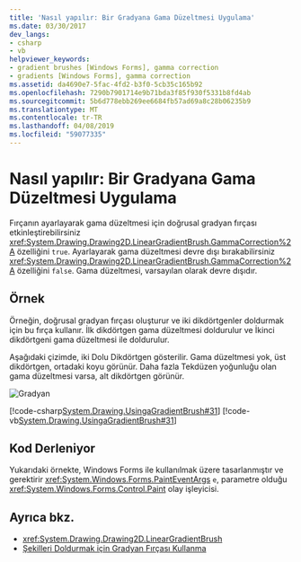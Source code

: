 ```yaml
---
title: 'Nasıl yapılır: Bir Gradyana Gama Düzeltmesi Uygulama'
ms.date: 03/30/2017
dev_langs:
- csharp
- vb
helpviewer_keywords:
- gradient brushes [Windows Forms], gamma correction
- gradients [Windows Forms], gamma correction
ms.assetid: da4690e7-5fac-4fd2-b3f0-5cb35c165b92
ms.openlocfilehash: 7290b7901714e9b71bda3f85f930f5331b8fd4ab
ms.sourcegitcommit: 5b6d778ebb269ee6684fb57ad69a8c28b06235b9
ms.translationtype: MT
ms.contentlocale: tr-TR
ms.lasthandoff: 04/08/2019
ms.locfileid: "59077335"
---
```

# <a name="how-to-apply-gamma-correction-to-a-gradient"></a>Nasıl yapılır: Bir Gradyana Gama Düzeltmesi Uygulama
Fırçanın ayarlayarak gama düzeltmesi için doğrusal gradyan fırçası etkinleştirebilirsiniz <xref:System.Drawing.Drawing2D.LinearGradientBrush.GammaCorrection%2A> özelliğini `true`. Ayarlayarak gama düzeltmesi devre dışı bırakabilirsiniz <xref:System.Drawing.Drawing2D.LinearGradientBrush.GammaCorrection%2A> özelliğini `false`. Gama düzeltmesi, varsayılan olarak devre dışıdır.  
  
## <a name="example"></a>Örnek  
 Örneğin, doğrusal gradyan fırçası oluşturur ve iki dikdörtgenler doldurmak için bu fırça kullanır. İlk dikdörtgen gama düzeltmesi doldurulur ve İkinci dikdörtgeni gama düzeltmesi ile doldurulur.  
  
 Aşağıdaki çizimde, iki Dolu Dikdörtgen gösterilir. Gama düzeltmesi yok, üst dikdörtgen, ortadaki koyu görünür. Daha fazla Tekdüzen yoğunluğu olan gama düzeltmesi varsa, alt dikdörtgen görünür.  
  
 ![Gradyan](./media/gammagradient1.png "gammagradient1")  
  
 [!code-csharp[System.Drawing.UsingaGradientBrush#31](~/samples/snippets/csharp/VS_Snippets_Winforms/System.Drawing.UsingaGradientBrush/CS/Class1.cs#31)]
 [!code-vb[System.Drawing.UsingaGradientBrush#31](~/samples/snippets/visualbasic/VS_Snippets_Winforms/System.Drawing.UsingaGradientBrush/VB/Class1.vb#31)]  
  
## <a name="compiling-the-code"></a>Kod Derleniyor  
 Yukarıdaki örnekte, Windows Forms ile kullanılmak üzere tasarlanmıştır ve gerektirir <xref:System.Windows.Forms.PaintEventArgs> `e`, parametre olduğu <xref:System.Windows.Forms.Control.Paint> olay işleyicisi.  
  
## <a name="see-also"></a>Ayrıca bkz.

- <xref:System.Drawing.Drawing2D.LinearGradientBrush>
- [Şekilleri Doldurmak için Gradyan Fırçası Kullanma](using-a-gradient-brush-to-fill-shapes.md)

